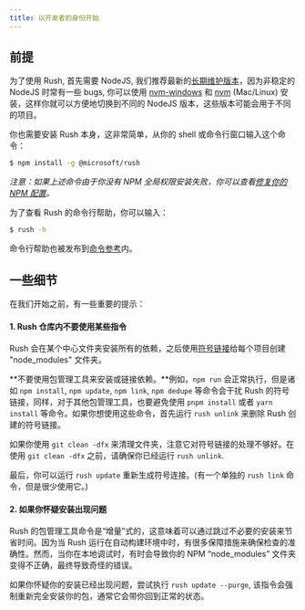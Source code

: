 ```yaml
---
title: 以开发者的身份开始
---
```


## 前提

为了使用 Rush, 首先需要 NodeJS, 我们推荐最新的[长期维护版本](https://nodejs.org/en/download/releases/)，因为非稳定的 NodeJS 时常有一些 bugs, 你可以使用 [nvm-windows](https://github.com/coreybutler/nvm-windows) 和 [nvm](https://github.com/creationix/nvm) (Mac/Linux) 安装，这样你就可以方便地切换到不同的 NodeJS 版本，这些版本可能会用于不同的项目。

你也需要安装 Rush 本身，这非常简单，从你的 shell 或命令行窗口输入这个命令：

```sh
$ npm install -g @microsoft/rush
```

_注意：如果上述命令由于你没有 NPM 全局权限安装失败，你可以查看[修复你的 NPM 配置](https://docs.npmjs.com/getting-started/fixing-npm-permissions)。_

为了查看 Rush 的命令行帮助，你可以输入：

```sh
$ rush -h
```

命令行帮助也被发布到[命令参考](../commands/rush_add.md)内。

## 一些细节

在我们开始之前，有一些重要的提示：

#### 1. Rush 仓库内不要使用某些指令

Rush 会在某个中心文件夹安装所有的依赖，之后使用[符号链接](https://en.wikipedia.org/wiki/Symbolic_link)给每个项目创建 "node_modules" 文件夹。

**不要使用包管理工具来安装或链接依赖。**例如，`npm run` 会正常执行，但是诸如 `npm install`, `npm update`, `npm link`, `npm dedupe` 等命令会干扰 Rush 的符号链接，同样，对于其他包管理工具，也要避免使用 `pnpm install` 或者 `yarn install` 等命令。如果你想使用这些命令，首先运行 `rush unlink` 来删除 Rush 创建的符号链接。

如果你使用 `git clean -dfx` 来清理文件夹，注意它对符号链接的处理不够好。在使用 `git clean -dfx` 之前，请确保你已经运行 `rush unlink`.

最后，你可以运行 `rush update` 重新生成符号连接。(有一个单独的 `rush link` 命令，但是很少使用它。)

#### 2. 如果你怀疑安装出现问题

Rush 的包管理工具命令是“增量”式的，这意味着可以通过跳过不必要的安装来节省时间。因为当 Rush 运行在自动构建环境中时，有很多保障措施来确保检查的准确性。然而，当你在本地调试时，有时会导致你的 NPM “node_modules” 文件夹变得不正确，最终导致奇怪的错误。

如果你怀疑你的安装已经出现问题，尝试执行 `rush update --purge`, 该指令会强制重新完全安装你的包，通常它会带你回到正常的状态。
